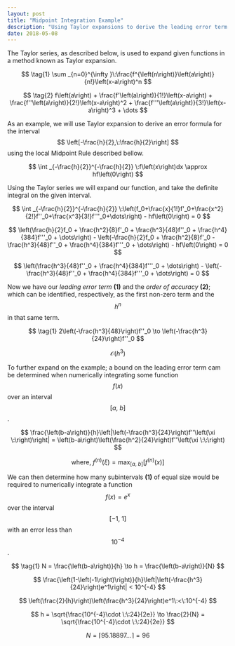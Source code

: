 ```yaml
---
layout: post
title: "Midpoint Integration Example"
description: "Using Taylor expansions to derive the leading error term."
date: 2018-05-08
---
```


<!-- implements MathJax -->
<script src="https://cdnjs.cloudflare.com/ajax/libs/mathjax/2.7.0/MathJax.js?config=TeX-AMS-MML_HTMLorMML" type="text/javascript"></script>

<!--
MathJax Reference Guide:
https://math.meta.stackexchange.com/questions/5020/mathjax-basic-tutorial-and-quick-reference
-->

<!-- taylor series definition -->

The Taylor series, as described below, is used to expand given functions in a method known as Taylor expansion.


<!-- taylor series -->

$$ \tag{1} \sum _{n=0}^{\infty }\:\frac{f^{\left(n\right)}\left(a\right)}{n!}\left(x-a\right)^n $$


<!-- taylor series expansion -->

$$ \tag{2} f\left(a\right) + \frac{f'\left(a\right)}{1!}\left(x-a\right) + \frac{f''\left(a\right)}{2!}\left(x-a\right)^2 + \frac{f'''\left(a\right)}{3!}\left(x-a\right)^3 + \dots $$


<!-- midpoint integration example problem -->

<!-- example problem part a -->

As an example, we will use Taylor expansion to derive an error formula for the interval $$ \left[-\frac{h}{2},\:\frac{h}{2}\right] $$ using the local Midpoint Rule described bellow.

$$ \int _{-\frac{h}{2}}^{-\frac{h}{2}} \:f\left(x\right)dx \approx hf\left(0\right) $$

Using the Taylor series we will expand our function, and take the definite integral on the given interval.


<!-- taylor series expansion -->

$$ \int _{-\frac{h}{2}}^{-\frac{h}{2}} \:\left(f_0+\frac{x}{1!}f'_0+\frac{x^2}{2!}f''_0+\frac{x^3}{3!}f'''_0+\dots\right) - hf\left(0\right) = 0 $$


<!-- integration -->

$$ \left(\frac{h}{2}f_0 + \frac{h^2}{8}f'_0 + \frac{h^3}{48}f''_0 + \frac{h^4}{384}f'''_0 + \dots\right) - \left(-\frac{h}{2}f_0 + \frac{h^2}{8}f'_0 - \frac{h^3}{48}f''_0 + \frac{h^4}{384}f'''_0 + \dots\right) - hf\left(0\right) = 0 $$


<!-- remove cancelled terms -->

$$ \left(\frac{h^3}{48}f''_0 + \frac{h^4}{384}f'''_0 + \dots\right) - \left(-\frac{h^3}{48}f''_0 + \frac{h^4}{384}f'''_0 + \dots\right) = 0 $$

Now we have our _leading error term_ __(1)__ and the _order of accuracy_ __(2)__; which can be identified, respectively, as the first non-zero term and the $$ h^n $$ in that same term.


<!-- leading error term -->

$$ \tag{1} 2\left(-\frac{h^3}{48}\right)f''_0 \to \left(-\frac{h^3}{24}\right)f''_0 $$


<!-- order of accuracy -->

$$ \tag{2} \mathcal{O} \left(h^3\right) $$


<!-- example problem part b -->

To further expand on the example; a bound on the leading error term cam be determined when numerically integrating some function $$ f\left(x\right) $$ over an interval $$ \left[a,\:b\right] $$.

$$ \frac{\left(b-a\right)}{h}\left|\left(-\frac{h^3}{24}\right)f''\left(\xi \:\right)\right| = \left(b-a\right)\left(\frac{h^2}{24}\right)f''\left(\xi \:\:\right) $$


<!-- function of \xi -->

$$ \text{where, } f^{\left(n\right)}\left(\xi\right) = \max _{\left[a,\:b\right]}\left[f^{\left(n\right)}\left(x\right)\right] $$

We can then determine how many subintervals __(1)__ of equal size would be required to numerically integrate a function $$ f\left(x\right) = e^x $$ over the interval $$ \left[-1,\:1\right] $$ with an error less than $$ 10^{-4} $$.


<!-- sub-intervals -->

$$ \tag{1} N = \frac{\left(b-a\right)}{h} \to h = \frac{\left(b-a\right)}{N} $$

$$ \frac{\left(1-\left(-1\right)\right)}{h}\left|\left(-\frac{h^3}{24}\right)e^1\right| < 10^{-4} $$

$$ \left(\frac{2}{h}\right)\left(\frac{h^3}{24}\right)e^1\:<\:10^{-4} $$

$$ h = \sqrt{\frac{10^{-4}\cdot \:\:24}{2e}} \to \frac{2}{N} = \sqrt{\frac{10^{-4}\cdot \:\:24}{2e}} $$


<!-- final answer, always ceil() -->

$$ N = \lceil 95.18897\dots \rceil = 96 $$
